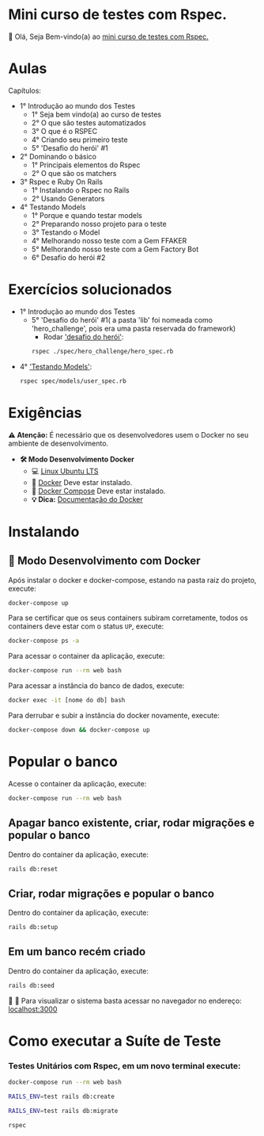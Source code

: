 # Mini curso de testes com Rspec.

👋 Olá, Seja Bem-vindo(a) ao [mini curso de testes com Rspec.](https://onebitcode.com/course/minicurso-de-testes/)

# Aulas

Capítulos:  

- 1° Introdução ao mundo dos Testes
  - 1° Seja bem vindo(a) ao curso de testes  
  - 2° O que são testes automatizados  
  - 3° O que é o RSPEC  
  - 4° Criando seu primeiro teste  
  - 5° 'Desafio do herói' #1  
- 2° Dominando o básico
  - 1° Principais elementos do Rspec
  - 2° O que são os matchers
- 3° Rspec e Ruby On Rails
  - 1° Instalando o Rspec no Rails
  - 2° Usando Generators
- 4° Testando Models
  - 1° Porque e quando testar models
  - 2° Preparando nosso projeto para o teste
  - 3° Testando o Model
  - 4° Melhorando nosso teste com a Gem FFAKER
  - 5° Melhorando nosso teste com a Gem Factory Bot
  - 6° Desafio do herói #2

# Exercícios solucionados

- 1° Introdução ao mundo dos Testes
  - 5° 'Desafio do herói' #1( a pasta 'lib' foi nomeada como 'hero_challenge', pois era uma pasta reservada do framework)  
    - Rodar ['desafio do herói'](https://github.com/claudimf/mini_course_rspec_onebitcode/blob/main/spec/hero_challenge/hero_spec.rb):  
    ```sh
    rspec ./spec/hero_challenge/hero_spec.rb
    ```
- 4° ['Testando Models'](https://github.com/claudimf/mini_course_rspec_onebitcode/blob/main/spec/models/user_spec.rb):
  ```sh
  rspec spec/models/user_spec.rb
  ```


# Exigências

**:warning: Atenção:** É necessário que os desenvolvedores usem o Docker no seu ambiente de desenvolvimento.

- **🛠 Modo Desenvolvimento Docker**
    - :computer: [Linux Ubuntu LTS](https://ubuntu.com/download/desktop)
    - 🐳 [Docker](https://docs.docker.com/engine/installation/) Deve estar instalado.
    - 🐳 [Docker Compose](https://docs.docker.com/compose/) Deve estar instalado.
    - **💡 Dica:** [Documentação do Docker](https://docs.docker.com/)

# Instalando

## 🐳 Modo Desenvolvimento com Docker

Após instalar o docker e docker-compose, estando na pasta raiz do projeto, execute:

```sh
docker-compose up
```

Para se certificar que os seus containers subiram corretamente, todos os containers deve estar com o status `UP`, execute:

```sh
docker-compose ps -a
```

Para acessar o container da aplicação, execute:

```sh
docker-compose run --rm web bash
```

Para acessar a instância do banco de dados, execute:

```sh
docker exec -it [nome do db] bash
```

Para derrubar e subir a instância do docker novamente, execute:

```sh
docker-compose down && docker-compose up
```
# Popular o banco
Acesse o container da aplicação, execute:

```sh
docker-compose run --rm web bash
```
## Apagar banco existente, criar, rodar migrações e popular o banco

Dentro do container da aplicação, execute:

```sh
rails db:reset
```
## Criar, rodar migrações e popular o banco

Dentro do container da aplicação, execute:

```sh
rails db:setup
```
## Em um banco recém criado

Dentro do container da aplicação, execute:

```sh
rails db:seed
```

🚀 :clap: Para visualizar o sistema basta acessar no navegador no endereço: [localhost:3000](localhost:3000)

# Como executar a Suíte de Teste

### Testes Unitários com Rspec, em um novo terminal execute:
```sh
docker-compose run --rm web bash
```

```sh
RAILS_ENV=test rails db:create
```

```sh
RAILS_ENV=test rails db:migrate
```

```sh
rspec
```
